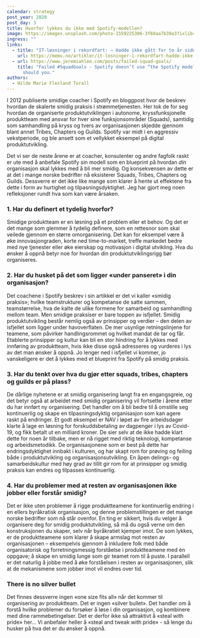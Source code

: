 ```yaml
---
calendar: strategy
post_year: 2020
post_day: 3
title: Hvorfor lykkes du ikke med Spotify-modellen?
image: https://images.unsplash.com/photo-1559225306-3f60aa7b39a3?ixlib=rb-1.2.1&ixid=MXwxMjA3fDB8MHxwaG90by1wYWdlfHx8fGVufDB8fHw%3D&auto=format&fit=crop&w=2167&q=80
ingress: ""
links:
  - title: "IT-løsninger i rekordfart: – Hadde ikke gått for to år siden"
    url: https://memu.no/artikler/it-losninger-i-rekordfart-hadde-ikke-gatt-for-to-ar-siden/
  - url: https://www.jeremiahlee.com/posts/failed-squad-goals/
    title: "Failed #SquadGoals - Spotify doesn’t use “the Spotify model” and neither
      should you."
authors:
  - Hilde Marie Flesland Torall
---
```

I 2012 publiserte smidige coacher i Spotify en bloggpost hvor de beskrev hvordan de skalerte smidig praksis i strømmetjenesten. Her tok de for seg hvordan de organiserte produktutviklingen i autonome, kryssfunksjonelle produktteam med ansvar for hver sine funksjonsområder (Squads), samtidig som samhandling på kryss og tvers av organisasjonen skjedde gjennom blant annet Tribes, Chapters og Guilds. Spotify var midt i en aggressiv vekstperiode, og ble ansett som et vellykket eksempel på digital produktutvikling.

Det vi ser de neste årene er at coacher, konsulenter og andre fagfolk raskt er ute med å anbefale Spotify sin modell som en blueprint på hvordan *din* organisasjon skal lykkes med å bli mer smidig. Og konsekvensen av dette er at det i mange norske bedrifter nå eksisterer Squads, Tribes, Chapters og Guilds. Dessverre er det ikke like mange som klarer å hente ut effektene fra dette i form av hurtighet og tilpasningsdyktighet. Jeg har gjort meg noen refleksjoner rundt hva som kan være årsaken.

### 1. Har du definert et tydelig hvorfor?

Smidige produktteam er en løsning på et problem eller et behov. Og det er det mange som glemmer å tydelig definere, som en rettesnor som skal veilede gjennom en større omorganisering. Det kan for eksempel være å øke innovasjongraden, korte ned time-to-market, treffe markedet bedre med nye tjenester eller øke eierskap og motivasjon i digital utvikling. Hva du ønsker å oppnå betyr noe for hvordan din produktutviklingsrigg bør organiseres. 

### 2. Har du husket på det som ligger «under panseret» i din organisasjon?

Det coachene i Spotify beskrev i sin artikkel er det vi kaller «smidig praksis»; hvilke teamstrukturer og kompetanse de satte sammen, teamstørrelse, hva de kalte de ulike formene for samarbeid og samhandling mellom team. Men smidige praksiser er bare toppen av isfjellet. Smidig produktutvikling består nemlig også av prinsipper og verdier – den delen av isfjellet som ligger under havoverflaten. De mer usynlige retningslinjene for teamene, som påvirker handlingsrommet og hvilket mandat de tar og får. Etablerte prinsipper og kultur kan bli en stor hindring for å lykkes med innføring av produktteam, hvis ikke disse også adresseres og vurderes i lys av det man ønsker å oppnå. Jo lenger ned i isfjellet vi kommer, jo vanskeligere er det å lykkes med et blueprint fra Spotify på smidig praksis. 

### 3. Har du tenkt over hva du gjør etter squads, tribes, chapters og guilds er på plass?

De dårlige nyhetene er at smidig organisering langt fra en engangsgreie, og det betyr også at arbeidet med smidig organisering vil fortsette i årene etter du har innført ny organisering. Det handler om å bli bedre til å omstille seg kontinuerlig og skape en tilpasningsdyktig organisasjon som kan agere raskt på endringer. Et godt eksempel er NAV i løpet av fire arbeidsdager klarte å lage en løsning for forskuddsbetaling av dagpenger i lys av Covid-19, og fikk betalt ut en milliard kroner. De sier selv at de ikke hadde klart dette for noen år tilbake, men er nå rigget med riktig teknologi, kompetanse og arbeidsmetodikk. De organisasjonene som er best på dette har endringsdyktighet innbakt i kulturen, og har skapt rom for prøving og feiling både i produktutvikling og organisasjonsutvikling. En åpen delings- og samarbeidskultur med høy grad av tillit gir rom for at prinsipper og smidig praksis kan endres og tilpasses kontinuerlig. 

### 4. Har du problemer med at resten av organisasjonen ikke jobber eller forstår smidig?

Det er ikke uten problemer å rigge produktteamene for kontinuerlig endring i en ellers byråkratisk organisasjon, og denne problemstillingen er det mange norske bedrifter som nå står ovenfor. En ting er sikkert, hvis du velger å organisere deg for smidig produktutvikling, så må du også verne om den konstruksjonen du skaper, selv når byråkratiet kjemper imot. De som lykkes, er de produktteamene som klarer å skape armslag mot resten av organisasjonen – eksempelvis gjennom å inkludere folk med både organisatorisk og forretningsmessig forståelse i produktteamene med én oppgave; å skape en smidig lunge som gir teamet rom til å puste. I parallell er det naturlig å jobbe med å øke forståelsen i resten av organisasjonen, slik at de mekanismene som jobber imot vil endres over tid.

### There is no silver bullet

Det finnes dessverre ingen «one size fits all» når det kommer til organisering av produktteam. Det er ingen «silver bullet». Det handler om å forstå hvilke problemer du forsøker å løse i din organisasjon, og kombinere med dine rammebetingelser. Det er derfor ikke så attraktivt å «steal with pride» her... Vi anbefaler heller å «steal and tweak with pride» - så lenge du husker på hva det er du ønsker å oppnå.